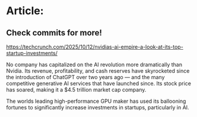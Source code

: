 # Article:

## Check commits for more!
https://techcrunch.com/2025/10/12/nvidias-ai-empire-a-look-at-its-top-startup-investments/

No company has capitalized on the AI revolution more dramatically than Nvidia. Its revenue, profitability, and cash reserves have skyrocketed since the introduction of ChatGPT over two years ago — and the many competitive generative AI services that have launched since. Its stock price has soared, making it a $4.5 trillion market cap company.

The worlds leading high-performance GPU maker has used its ballooning fortunes to significantly increase investments in startups, particularly in AI.